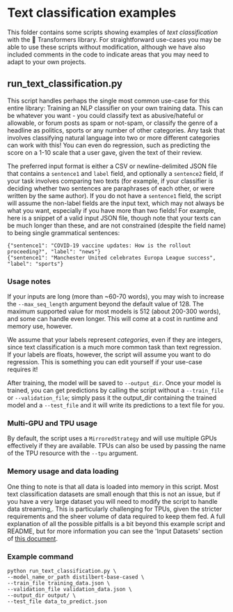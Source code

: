 <!---
Copyright 2021 The HuggingFace Team. All rights reserved.

Licensed under the Apache License, Version 2.0 (the "License");
you may not use this file except in compliance with the License.
You may obtain a copy of the License at

    http://www.apache.org/licenses/LICENSE-2.0

Unless required by applicable law or agreed to in writing, software
distributed under the License is distributed on an "AS IS" BASIS,
WITHOUT WARRANTIES OR CONDITIONS OF ANY KIND, either express or implied.
See the License for the specific language governing permissions and
limitations under the License.
-->

# Text classification examples

This folder contains some scripts showing examples of *text classification* with the 🤗 Transformers library.
For straightforward use-cases you may be able to use these scripts without modification, although we have also
included comments in the code to indicate areas that you may need to adapt to your own projects.

## run_text_classification.py

This script handles perhaps the single most common use-case for this entire library: Training an NLP classifier
on your own training data. This can be whatever you want - you could classify text as abusive/hateful or 
allowable, or forum posts as spam or not-spam, or classify the genre of a headline as politics, sports or any 
number of other categories. Any task that involves classifying natural language into two or more different categories 
can work with this! You can even do regression, such as predicting the score on a 1-10 scale that a user gave,
given the text of their review.

The preferred input format is either a CSV or newline-delimited JSON file that contains a `sentence1` and 
`label` field, and optionally a `sentence2` field, if your task involves comparing two texts (for example, if your classifier
is deciding whether two sentences are paraphrases of each other, or were written by the same author). If
you do not have a `sentence1` field, the script will assume the non-label fields are the input text, which
may not always be what you want, especially if you have more than two fields! For example, here is a snippet
of a valid input JSON file, though note that your texts can be much longer than these, and are not constrained
(despite the field name) to being single grammatical sentences:
```
{"sentence1": "COVID-19 vaccine updates: How is the rollout proceeding?", "label": "news"}
{"sentence1": "Manchester United celebrates Europa League success", "label": "sports"}
```

### Usage notes
If your inputs are long (more than ~60-70 words), you may wish to increase the `--max_seq_length` argument
beyond the default value of 128. The maximum supported value for most models is 512 (about 200-300 words), 
and some can handle even longer. This will come at a cost in runtime and memory use, however.

We assume that your labels represent *categories*, even if they are integers, since text classification
is a much more common task than text regression. If your labels are floats, however, the script will assume
you want to do regression. This is something you can edit yourself if your use-case requires it!

After training, the model will be saved to `--output_dir`. Once your model is trained, you can get predictions
by calling the script without a `--train_file` or `--validation_file`; simply pass it the output_dir containing
the trained model and a `--test_file` and it will write its predictions to a text file for you.

### Multi-GPU and TPU usage

By default, the script uses a `MirroredStrategy` and will use multiple GPUs effectively if they are available. TPUs
can also be used by passing the name of the TPU resource with the `--tpu` argument.

### Memory usage and data loading

One thing to note is that all data is loaded into memory in this script. Most text classification datasets are small
enough that this is not an issue, but if you have a very large dataset you will need to modify the script to handle
data streaming,. This is particularly challenging for TPUs, given the stricter requirements and the sheer volume of data
required to keep them fed. A full explanation of all the possible pitfalls is a bit beyond this example script and 
README, but for more information you can see the 'Input Datasets' section of 
[this document](https://www.tensorflow.org/guide/tpu).

### Example command
```
python run_text_classification.py \
--model_name_or_path distilbert-base-cased \
--train_file training_data.json \
--validation_file validation_data.json \
--output_dir output/ \
--test_file data_to_predict.json
```

